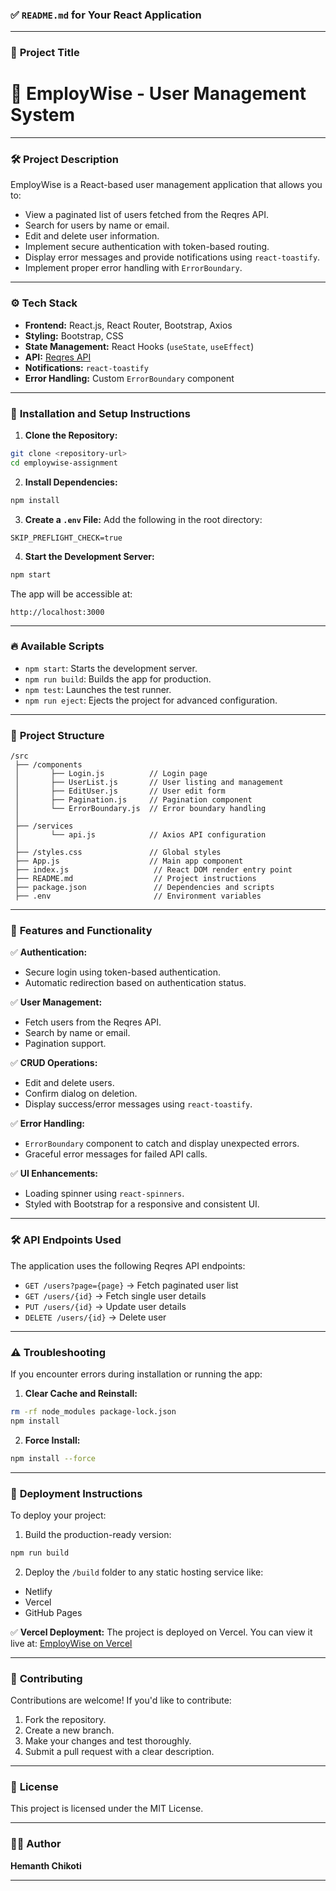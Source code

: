 ### ✅ **`README.md` for Your React Application**

---

### 📌 **Project Title**
# 🚀 **EmployWise - User Management System**

---

### 🛠️ **Project Description**
EmployWise is a React-based user management application that allows you to:
- View a paginated list of users fetched from the Reqres API.
- Search for users by name or email.
- Edit and delete user information.
- Implement secure authentication with token-based routing.
- Display error messages and provide notifications using `react-toastify`.
- Implement proper error handling with `ErrorBoundary`.

---

### ⚙️ **Tech Stack**
- **Frontend:** React.js, React Router, Bootstrap, Axios
- **Styling:** Bootstrap, CSS
- **State Management:** React Hooks (`useState`, `useEffect`)
- **API:** [Reqres API](https://reqres.in)
- **Notifications:** `react-toastify`
- **Error Handling:** Custom `ErrorBoundary` component

---

### 🚀 **Installation and Setup Instructions**

1. **Clone the Repository:**
```bash
git clone <repository-url>
cd employwise-assignment
```

2. **Install Dependencies:**
```bash
npm install
```

3. **Create a `.env` File:**
Add the following in the root directory:
```
SKIP_PREFLIGHT_CHECK=true
```

4. **Start the Development Server:**
```bash
npm start
```
The app will be accessible at:
```
http://localhost:3000
```

---

### 🔥 **Available Scripts**

- `npm start`: Starts the development server.
- `npm run build`: Builds the app for production.
- `npm test`: Launches the test runner.
- `npm run eject`: Ejects the project for advanced configuration.

---

### 📂 **Project Structure**
```
/src
 ├── /components
 │       ├── Login.js          // Login page
 │       ├── UserList.js       // User listing and management
 │       ├── EditUser.js       // User edit form
 │       ├── Pagination.js     // Pagination component
 │       └── ErrorBoundary.js  // Error boundary handling
 │
 ├── /services
 │       └── api.js            // Axios API configuration
 │
 ├── /styles.css               // Global styles
 ├── App.js                    // Main app component
 ├── index.js                   // React DOM render entry point
 ├── README.md                  // Project instructions
 ├── package.json               // Dependencies and scripts
 ├── .env                       // Environment variables
```

---

### 🚦 **Features and Functionality**

✅ **Authentication:**
- Secure login using token-based authentication.
- Automatic redirection based on authentication status.

✅ **User Management:**
- Fetch users from the Reqres API.
- Search by name or email.
- Pagination support.

✅ **CRUD Operations:**
- Edit and delete users.
- Confirm dialog on deletion.
- Display success/error messages using `react-toastify`.

✅ **Error Handling:**
- `ErrorBoundary` component to catch and display unexpected errors.
- Graceful error messages for failed API calls.

✅ **UI Enhancements:**
- Loading spinner using `react-spinners`.
- Styled with Bootstrap for a responsive and consistent UI.

---

### 🛠️ **API Endpoints Used**
The application uses the following Reqres API endpoints:
- `GET /users?page={page}` → Fetch paginated user list
- `GET /users/{id}` → Fetch single user details
- `PUT /users/{id}` → Update user details
- `DELETE /users/{id}` → Delete user

---

### ⚠️ **Troubleshooting**

If you encounter errors during installation or running the app:
1. **Clear Cache and Reinstall:**
```bash
rm -rf node_modules package-lock.json
npm install
```

2. **Force Install:**
```bash
npm install --force
```

---

### 🚀 **Deployment Instructions**

To deploy your project:
1. Build the production-ready version:
```bash
npm run build
```
2. Deploy the `/build` folder to any static hosting service like:
- Netlify
- Vercel
- GitHub Pages

✅ **Vercel Deployment:**
The project is deployed on Vercel. You can view it live at:
[EmployWise on Vercel](https://employ-wise-assignment-nu.vercel.app/)

---

### 🙌 **Contributing**
Contributions are welcome! If you'd like to contribute:
1. Fork the repository.
2. Create a new branch.
3. Make your changes and test thoroughly.
4. Submit a pull request with a clear description.

---

### 📄 **License**
This project is licensed under the MIT License.

---

### 👨‍💻 **Author**
**Hemanth Chikoti**

---




